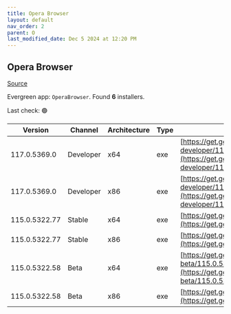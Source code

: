 ```yaml
---
title: Opera Browser
layout: default
nav_order: 2
parent: O
last_modified_date: Dec 5 2024 at 12:20 PM
---
```


## Opera Browser

[Source](https://www.opera.com/browsers/opera)

Evergreen app: `OperaBrowser`. Found **6** installers.

Last check: 🟢

| Version       | Channel   | Architecture | Type | URI                                                                                                                                                                                                                    |
| ------------- | --------- | ------------ | ---- | ---------------------------------------------------------------------------------------------------------------------------------------------------------------------------------------------------------------------- |
| 117.0.5369.0  | Developer | x64          | exe  | [https://get.geo.opera.com/pub/opera-developer/117.0.5369.0/win/Opera_Developer_117.0.5369.0_Setup_x64.exe](https://get.geo.opera.com/pub/opera-developer/117.0.5369.0/win/Opera_Developer_117.0.5369.0_Setup_x64.exe) |
| 117.0.5369.0  | Developer | x86          | exe  | [https://get.geo.opera.com/pub/opera-developer/117.0.5369.0/win/Opera_Developer_117.0.5369.0_Setup.exe](https://get.geo.opera.com/pub/opera-developer/117.0.5369.0/win/Opera_Developer_117.0.5369.0_Setup.exe)         |
| 115.0.5322.77 | Stable    | x64          | exe  | [https://get.geo.opera.com/pub/opera/desktop/115.0.5322.77/win/Opera_115.0.5322.77_Setup_x64.exe](https://get.geo.opera.com/pub/opera/desktop/115.0.5322.77/win/Opera_115.0.5322.77_Setup_x64.exe)                     |
| 115.0.5322.77 | Stable    | x86          | exe  | [https://get.geo.opera.com/pub/opera/desktop/115.0.5322.77/win/Opera_115.0.5322.77_Setup.exe](https://get.geo.opera.com/pub/opera/desktop/115.0.5322.77/win/Opera_115.0.5322.77_Setup.exe)                             |
| 115.0.5322.58 | Beta      | x64          | exe  | [https://get.geo.opera.com/pub/opera-beta/115.0.5322.58/win/Opera_beta_115.0.5322.58_Setup_x64.exe](https://get.geo.opera.com/pub/opera-beta/115.0.5322.58/win/Opera_beta_115.0.5322.58_Setup_x64.exe)                 |
| 115.0.5322.58 | Beta      | x86          | exe  | [https://get.geo.opera.com/pub/opera-beta/115.0.5322.58/win/Opera_beta_115.0.5322.58_Setup.exe](https://get.geo.opera.com/pub/opera-beta/115.0.5322.58/win/Opera_beta_115.0.5322.58_Setup.exe)                         |
